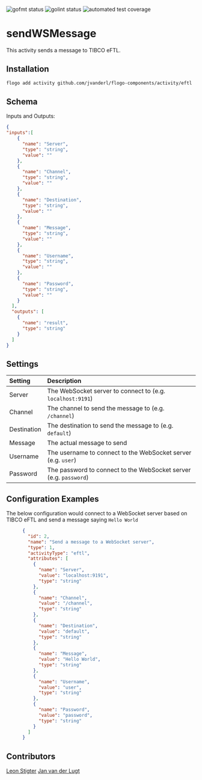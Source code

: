 ![gofmt status](https://img.shields.io/badge/gofmt-compliant-green.svg?style=flat-square) ![golint status](https://img.shields.io/badge/golint-compliant-green.svg?style=flat-square) ![automated test coverage](https://img.shields.io/badge/test%20coverage-1%20testcase-orange.svg?style=flat-square)

# sendWSMessage
This activity sends a message to TIBCO eFTL.


## Installation

```bash
flogo add activity github.com/jvanderl/flogo-components/activity/eftl
```

## Schema
Inputs and Outputs:

```json
{
"inputs":[
    {
      "name": "Server",
      "type": "string",
      "value": ""
    },
    {
      "name": "Channel",
      "type": "string",
      "value": ""
    },
    {
      "name": "Destination",
      "type": "string",
      "value": ""
    },
    {
      "name": "Message",
      "type": "string",
      "value": ""
    },
    {
      "name": "Username",
      "type": "string",
      "value": ""
    },
    {
      "name": "Password",
      "type": "string",
      "value": ""
    }
  ],
  "outputs": [
    {
      "name": "result",
      "type": "string"
    }
  ]
}
```
## Settings
| Setting     | Description    |
|:------------|:---------------|
| Server      | The WebSocket server to connect to (e.g. `localhost:9191`) |         
| Channel     | The channel to send the message to (e.g. `/channel`)   |
| Destination | The destination to send the message to (e.g. `default`) |
| Message     | The actual message to send |
| Username    | The username to connect to the WebSocket server (e.g. `user`) |
| Password    | The password to connect to the WebSocket server (e.g. `password`) |

## Configuration Examples
The below configuration would connect to a WebSocket server based on TIBCO eFTL and send a message saying `Hello World`
```json
      {
        "id": 2,
        "name": "Send a message to a WebSocket server",
        "type": 1,
        "activityType": "eftl",
        "attributes": [
          {
            "name": "Server",
            "value": "localhost:9191",
            "type": "string"
          },
          {
            "name": "Channel",
            "value": "/channel",
            "type": "string"
          },
          {
            "name": "Destination",
            "value": "default",
            "type": "string"
          },
          {
            "name": "Message",
            "value": "Hello World",
            "type": "string"
          },
          {
            "name": "Username",
            "value": "user",
            "type": "string"
          },
          {
            "name": "Password",
            "value": "password",
            "type": "string"
          }
        ]
      }
```

## Contributors
[Leon Stigter](https://github.com/retgits)
[Jan van der Lugt](https://github.com/jvanderl)